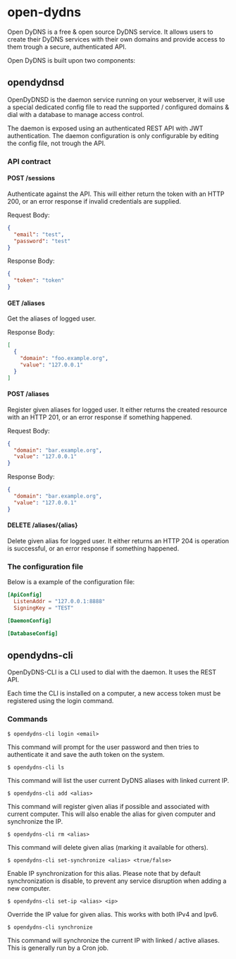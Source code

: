 # open-dydns

Open DyDNS is a free & open source DyDNS service.
It allows users to create their DyDNS services with their own domains and provide access
to them trough a secure, authenticated API.

Open DyDNS is built upon two components:

## opendydnsd

OpenDyDNSD is the daemon service running on your webserver, it will use a special dedicated config file
to read the supported / configured domains & dial with a database to manage access control.

The daemon is exposed using an authenticated REST API with JWT authentication.
The daemon configuration is only configurable by editing the config file, not trough the API.

### API contract

#### POST /sessions

Authenticate against the API.
This will either return the token with an HTTP 200, 
or an error response if invalid credentials are supplied.

Request Body:

```json
{
  "email": "test",
  "password": "test"
}
```

Response Body:

```json
{
  "token": "token"
}
```

#### GET /aliases

Get the aliases of logged user.

Response Body:

```json
[
  {
    "domain": "foo.example.org",
    "value": "127.0.0.1"
  }
]
```

#### POST /aliases

Register given aliases for logged user.
It either returns the created resource with an HTTP 201,
or an error response if something happened.

Request Body:

```json
{
  "domain": "bar.example.org",
  "value": "127.0.0.1"
}
```

Response Body:

```json
{
  "domain": "bar.example.org",
  "value": "127.0.0.1"
}
```

#### DELETE /aliases/{alias}

Delete given alias for logged user.
It either returns an HTTP 204 is operation is successful,
or an error response if something happened.

### The configuration file

Below is a example of the configuration file:

```toml
[ApiConfig]
  ListenAddr = "127.0.0.1:8888"
  SigningKey = "TEST"

[DaemonConfig]

[DatabaseConfig]

```

## opendydns-cli

OpenDyDNS-CLI is a CLI used to dial with the daemon. It uses the REST API.

Each time the CLI is installed on a computer, a new access token must be registered using the login command.

### Commands

```
$ opendydns-cli login <email>
```

This command will prompt for the user password and then tries to authenticate it and save the auth token
on the system.

```
$ opendydns-cli ls
```

This command will list the user current DyDNS aliases with linked current IP.

```
$ opendydns-cli add <alias>
```

This command will register given alias if possible and associated with current computer.
This will also enable the alias for given computer and synchronize the IP.

```
$ opendydns-cli rm <alias>
```

This command will delete given alias (marking it available for others).

```
$ opendydns-cli set-synchronize <alias> <true/false>
```

Enable IP synchronization for this alias.
Please note that by default synchronization is disable, to prevent any service disruption when adding a new computer.

```
$ opendydns-cli set-ip <alias> <ip>
```

Override the IP value for given alias. This works with both IPv4 and Ipv6.

```
$ opendydns-cli synchronize
```

This command will synchronize the current IP with linked / active aliases.
This is generally run by a Cron job.